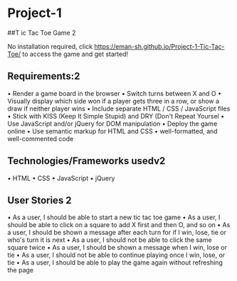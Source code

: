 # Project-1 


##T ic Tac Toe Game 2

No installation required, click https://eman-sh.github.io/Project-1-Tic-Tac-Toe/ to access the game and get started!

## Requirements:2
• Render a game board in the browser
• Switch turns between X and O 
• Visually display which side won if a player gets three in a row, or show a draw if neither player wins
• Include separate HTML / CSS / JavaScript files
• Stick with KISS (Keep It Simple Stupid) and DRY (Don't Repeat Yoursel
• Use JavaScript and/or jQuery for DOM manipulation
• Deploy the game online
• Use semantic markup for HTML and CSS
• well-formatted, and well-commented code

## Technologies/Frameworks usedv2
• HTML
• CSS
• JavaScript
• jQuery

## User Stories 2
• As a user, I should be able to start a new tic tac toe game
• As a user, I should be able to click on a square to add X first and then O, and so on
• As a user, I should be shown a message after each turn for if I win, lose, tie or who's turn it is next
• As a user, I should not be able to click the same square twice
• As a user, I should be shown a message when I win, lose or tie
• As a user, I should not be able to continue playing once I win, lose, or tie
• As a user, I should be able to play the game again without refreshing the page
